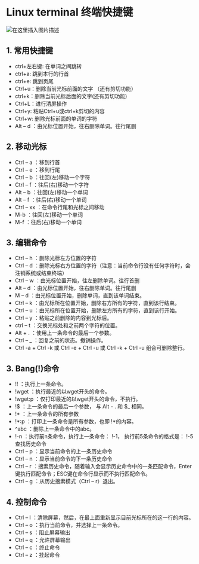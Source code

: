 # Linux terminal 终端快捷键




![在这里插入图片描述](https://i-blog.csdnimg.cn/blog_migrate/0b7fb2789147baa7080628f1fbf72b2e.png#pic_center)


##  1. 常用快捷键
 - ctrl+左右键: 在单词之间跳转
 - ctrl+a: 跳到本行的行首
 - ctrl+e: 跳到页尾
 - Ctrl+u：删除当前光标前面的文字 （还有剪切功能）
 - ctrl+k：删除当前光标后面的文字(还有剪切功能)
 - Ctrl+L：进行清屏操作
 - Ctrl+y: 粘贴Ctrl+u或ctrl+k剪切的内容
 - Ctrl+w: 删除光标前面的单词的字符
 - Alt – d ：由光标位置开始，往右删除单词。往行尾删


## 2. 移动光标

 - Ctrl – a ：移到行首
 - Ctrl – e ：移到行尾
 - Ctrl – b ：往回(左)移动一个字符
 - Ctrl – f ：往后(右)移动一个字符
 - Alt – b ：往回(左)移动一个单词
 - Alt – f ：往后(右)移动一个单词
 - Ctrl – xx ：在命令行尾和光标之间移动
 - M-b ：往回(左)移动一个单词
 - M-f ：往后(右)移动一个单词

## 3. 编辑命令

 - Ctrl – h ：删除光标左方位置的字符
 - Ctrl – d ：删除光标右方位置的字符（注意：当前命令行没有任何字符时，会注销系统或结束终端）
 - Ctrl – w ：由光标位置开始，往左删除单词。往行首删
 - Alt – d ：由光标位置开始，往右删除单词。往行尾删
 - M – d ：由光标位置开始，删除单词，直到该单词结束。
 - Ctrl – k ：由光标所在位置开始，删除右方所有的字符，直到该行结束。
 - Ctrl – u ：由光标所在位置开始，删除左方所有的字符，直到该行开始。
 - Ctrl – y ：粘贴之前删除的内容到光标后。
 - ctrl – t ：交换光标处和之前两个字符的位置。
 - Alt + . ：使用上一条命令的最后一个参数。
 - Ctrl – _ ：回复之前的状态。撤销操作。
 - Ctrl -a + Ctrl -k 或 Ctrl -e + Ctrl -u 或 Ctrl -k + Ctrl -u 组合可删除整行。

## 3. Bang(!)命令

 - !! ：执行上一条命令。
 - !wget ：执行最近的以wget开头的命令。
 - !wget:p ：仅打印最近的以wget开头的命令，不执行。
 - !$ ：上一条命令的最后一个参数， 与 Alt - . 和 $_ 相同。
 - !* ：上一条命令的所有参数
 - !*:p ：打印上一条命令是所有参数，也即 !*的内容。
 - ^abc ：删除上一条命令中的abc。
 - !-n ：执行前n条命令，执行上一条命令： !-1， 执行前5条命令的格式是： !-5 查找历史命令
 - Ctrl – p ：显示当前命令的上一条历史命令
 - Ctrl – n ：显示当前命令的下一条历史命令
 - Ctrl – r ：搜索历史命令，随着输入会显示历史命令中的一条匹配命令，Enter键执行匹配命令；ESC键在命令行显示而不执行匹配命令。
 - Ctrl – g ：从历史搜索模式（Ctrl – r）退出。

## 4. 控制命令

 - Ctrl – l ：清除屏幕，然后，在最上面重新显示目前光标所在的这一行的内容。
 - Ctrl – o ：执行当前命令，并选择上一条命令。
 - Ctrl – s ：阻止屏幕输出
 - Ctrl – q ：允许屏幕输出
 - Ctrl – c ：终止命令
 - Ctrl – z ：挂起命令

